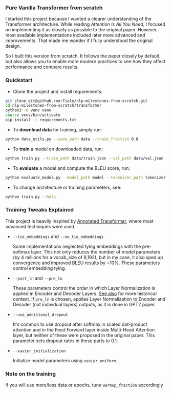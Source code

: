 ### Pure Vanilla Transformer from scratch

I started this project because I wanted a clearer understanding of the Transformer architecture. While reading *Attention Is All You Need*, I focused on implementing it as closely as possible to the original paper. However, most available implementations included later more advanced and improvements. That made me wonder if I fully understood the original design.

So I built this version from scratch. It follows the paper closely by default, but also allows you to enable more modern practices to see how they affect performance and compare results.

### Quickstart

* Clone the project and install requirements:
```bash
git clone git@github.com:Tialo/nlp-milestones-from-scratch.git
cd nlp-milestones-from-scratch/transformer
python3 -m venv venv
source venv/bin/activate
pip install -r requirements.txt
```
* To **download data** for training, simply run:
```bash
python data_utils.py --save_path data --train_fraction 0.8
```
* To **train** a model on downloaded data, run:
```bash
python train.py --train_path data/train.json --val_path data/val.json --save_path model
```
* To **evaluate** a model and compute the BLEU score, run:
```bash
python evaluate_model.py --model_path model --tokenizer_path tokenizer.json --val_path data/val.json
```
* To change architecture or training parameters, see:
```bash
python train.py --help
```

### Training Tweaks Explained

This project is heavily inspired by [Annotated Transformer](https://github.com/harvardnlp/annotated-transformer/), where most advanced techniques were used.

* `--tie_embeddings` and `--no_tie_embeddings`

    Some implementations neglected tying embeddings with the pre-softmax layer. This not only reduces the number of model parameters (by 4 millions for a vocab_size of 8,192), but in my case, it also sped up convergence and improved BLEU results by ~10%. These parameters control embedding tying.

* `--post_ln` and `--pre_ln`

    These parameters control the order in which Layer Normalization is applied in Encoder and Decoder Layers. [See also](https://github.com/harvardnlp/annotated-transformer/issues/92#issuecomment-1132966376) for more historical context. If `pre_ln` is chosen, applies Layer Normalization to Encoder and Decoder (not individual layers) outputs, as it is done in GPT2 paper.

* `--use_additional_dropout`

    It's common to use dropout after softmax in scaled dot-product attention and in the Feed Forward layer inside Multi-Head Attention layer, but neither of these were proposed in the original paper. This parameter sets dropout rates in these parts to 0.1.

* `--xavier_initialization`

    Initialize model parameters using `xavier_uniform_`.

### Note on the training

If you will use more/less data or epochs, tune `warmup_fraction` accordingly
